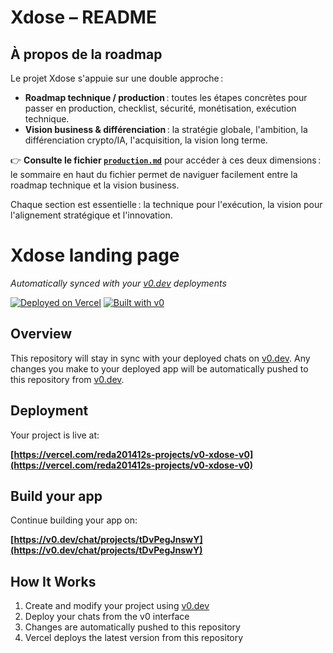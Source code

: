 # Xdose – README

## À propos de la roadmap

Le projet Xdose s'appuie sur une double approche :

- **Roadmap technique / production** : toutes les étapes concrètes pour passer en production, checklist, sécurité, monétisation, exécution technique.
- **Vision business & différenciation** : la stratégie globale, l'ambition, la différenciation crypto/IA, l'acquisition, la vision long terme.

👉 **Consulte le fichier [`production.md`](./production.md)** pour accéder à ces deux dimensions : le sommaire en haut du fichier permet de naviguer facilement entre la roadmap technique et la vision business.

Chaque section est essentielle : la technique pour l'exécution, la vision pour l'alignement stratégique et l'innovation.

# Xdose landing page

*Automatically synced with your [v0.dev](https://v0.dev) deployments*

[![Deployed on Vercel](https://img.shields.io/badge/Deployed%20on-Vercel-black?style=for-the-badge&logo=vercel)](https://vercel.com/reda201412s-projects/v0-xdose-v0)
[![Built with v0](https://img.shields.io/badge/Built%20with-v0.dev-black?style=for-the-badge)](https://v0.dev/chat/projects/tDvPegJnswY)

## Overview

This repository will stay in sync with your deployed chats on [v0.dev](https://v0.dev).
Any changes you make to your deployed app will be automatically pushed to this repository from [v0.dev](https://v0.dev).

## Deployment

Your project is live at:

**[https://vercel.com/reda201412s-projects/v0-xdose-v0](https://vercel.com/reda201412s-projects/v0-xdose-v0)**

## Build your app

Continue building your app on:

**[https://v0.dev/chat/projects/tDvPegJnswY](https://v0.dev/chat/projects/tDvPegJnswY)**

## How It Works

1. Create and modify your project using [v0.dev](https://v0.dev)
2. Deploy your chats from the v0 interface
3. Changes are automatically pushed to this repository
4. Vercel deploys the latest version from this repository
